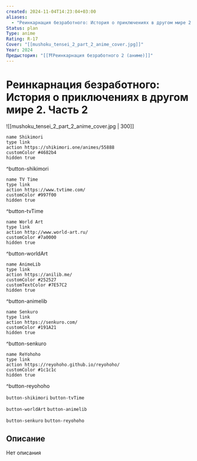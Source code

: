 ```yaml
---
created: 2024-11-04T14:23:04+03:00
aliases:
  - "Реинкарнация безработного: История о приключениях в другом мире 2. Часть 2"
Status: plan
Type: anime
Rating: R-17
Cover: "[[mushoku_tensei_2_part_2_anime_cover.jpg]]"
Year: 2024
Предыстория: "[[⛩️Реинкарнация безработного 2 (аниме)]]"
---
```


# Реинкарнация безработного: История о приключениях в другом мире 2. Часть 2

![[mushoku_tensei_2_part_2_anime_cover.jpg | 300]]

```button
name Shikimori
type link
action https://shikimori.one/animes/55888
customColor #4682b4
hidden true
```
^button-shikimori

```button
name TV Time
type link
action https://www.tvtime.com/
customColor #997f00
hidden true
```
^button-tvTime

```button
name World Art
type link
action http://www.world-art.ru/
customColor #7a0000
hidden true
```
^button-worldArt

```button
name AnimeLib
type link
action https://anilib.me/
customColor #252527
customTextColor #7E57C2
hidden true
```
^button-animelib

```button
name Senkuro
type link
action https://senkuro.com/
customColor #191A21
hidden true
```
^button-senkuro

```button
name ReYohoho
type link
action https://reyohoho.github.io/reyohoho/
customColor #1c1c1c
hidden true
```
^button-reyohoho

`button-shikimori` `button-tvTime`

`button-worldArt` `button-animelib`

`button-senkuro` `button-reyohoho`

## Описание

Нет описания
